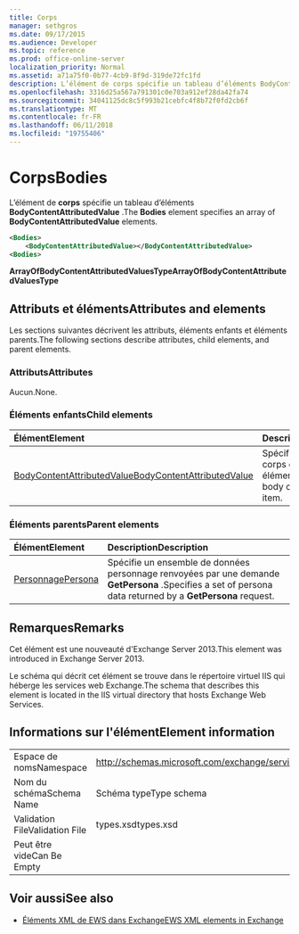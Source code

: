 ```yaml
---
title: Corps
manager: sethgros
ms.date: 09/17/2015
ms.audience: Developer
ms.topic: reference
ms.prod: office-online-server
localization_priority: Normal
ms.assetid: a71a75f0-0b77-4cb9-8f9d-319de72fc1fd
description: L’élément de corps spécifie un tableau d’éléments BodyContentAttributedValue.
ms.openlocfilehash: 3316d25a567a791301c0e703a912ef28da42fa74
ms.sourcegitcommit: 34041125dc8c5f993b21cebfc4f8b72f0fd2cb6f
ms.translationtype: MT
ms.contentlocale: fr-FR
ms.lasthandoff: 06/11/2018
ms.locfileid: "19755406"
---
```

# <a name="bodies"></a><span data-ttu-id="76a41-103">Corps</span><span class="sxs-lookup"><span data-stu-id="76a41-103">Bodies</span></span>

<span data-ttu-id="76a41-104">L’élément de **corps** spécifie un tableau d’éléments **BodyContentAttributedValue** .</span><span class="sxs-lookup"><span data-stu-id="76a41-104">The **Bodies** element specifies an array of **BodyContentAttributedValue** elements.</span></span> 
  
```XML
<Bodies>
    <BodyContentAttributedValue></BodyContentAttributedValue>
<Bodies>
```

 <span data-ttu-id="76a41-105">**ArrayOfBodyContentAttributedValuesType**</span><span class="sxs-lookup"><span data-stu-id="76a41-105">**ArrayOfBodyContentAttributedValuesType**</span></span>
## <a name="attributes-and-elements"></a><span data-ttu-id="76a41-106">Attributs et éléments</span><span class="sxs-lookup"><span data-stu-id="76a41-106">Attributes and elements</span></span>

<span data-ttu-id="76a41-107">Les sections suivantes décrivent les attributs, éléments enfants et éléments parents.</span><span class="sxs-lookup"><span data-stu-id="76a41-107">The following sections describe attributes, child elements, and parent elements.</span></span>
  
### <a name="attributes"></a><span data-ttu-id="76a41-108">Attributs</span><span class="sxs-lookup"><span data-stu-id="76a41-108">Attributes</span></span>

<span data-ttu-id="76a41-109">Aucun.</span><span class="sxs-lookup"><span data-stu-id="76a41-109">None.</span></span>
  
### <a name="child-elements"></a><span data-ttu-id="76a41-110">Éléments enfants</span><span class="sxs-lookup"><span data-stu-id="76a41-110">Child elements</span></span>

|<span data-ttu-id="76a41-111">**Élément**</span><span class="sxs-lookup"><span data-stu-id="76a41-111">**Element**</span></span>|<span data-ttu-id="76a41-112">**Description**</span><span class="sxs-lookup"><span data-stu-id="76a41-112">**Description**</span></span>|
|:-----|:-----|
|[<span data-ttu-id="76a41-113">BodyContentAttributedValue</span><span class="sxs-lookup"><span data-stu-id="76a41-113">BodyContentAttributedValue</span></span>](bodycontentattributedvalue.md) <br/> |<span data-ttu-id="76a41-114">Spécifie le contenu du corps d’un élément.</span><span class="sxs-lookup"><span data-stu-id="76a41-114">Specifies the body content of an item.</span></span>  <br/> |
   
### <a name="parent-elements"></a><span data-ttu-id="76a41-115">Éléments parents</span><span class="sxs-lookup"><span data-stu-id="76a41-115">Parent elements</span></span>

|<span data-ttu-id="76a41-116">**Élément**</span><span class="sxs-lookup"><span data-stu-id="76a41-116">**Element**</span></span>|<span data-ttu-id="76a41-117">**Description**</span><span class="sxs-lookup"><span data-stu-id="76a41-117">**Description**</span></span>|
|:-----|:-----|
|[<span data-ttu-id="76a41-118">Personnage</span><span class="sxs-lookup"><span data-stu-id="76a41-118">Persona</span></span>](persona.md) <br/> |<span data-ttu-id="76a41-119">Spécifie un ensemble de données personnage renvoyées par une demande **GetPersona** .</span><span class="sxs-lookup"><span data-stu-id="76a41-119">Specifies a set of persona data returned by a **GetPersona** request.</span></span>  <br/> |
   
## <a name="remarks"></a><span data-ttu-id="76a41-120">Remarques</span><span class="sxs-lookup"><span data-stu-id="76a41-120">Remarks</span></span>

<span data-ttu-id="76a41-121">Cet élément est une nouveauté d'Exchange Server 2013.</span><span class="sxs-lookup"><span data-stu-id="76a41-121">This element was introduced in Exchange Server 2013.</span></span>
  
<span data-ttu-id="76a41-122">Le schéma qui décrit cet élément se trouve dans le répertoire virtuel IIS qui héberge les services web Exchange.</span><span class="sxs-lookup"><span data-stu-id="76a41-122">The schema that describes this element is located in the IIS virtual directory that hosts Exchange Web Services.</span></span>
  
## <a name="element-information"></a><span data-ttu-id="76a41-123">Informations sur l'élément</span><span class="sxs-lookup"><span data-stu-id="76a41-123">Element information</span></span>

|||
|:-----|:-----|
|<span data-ttu-id="76a41-124">Espace de noms</span><span class="sxs-lookup"><span data-stu-id="76a41-124">Namespace</span></span>  <br/> |http://schemas.microsoft.com/exchange/services/2006/types  <br/> |
|<span data-ttu-id="76a41-125">Nom du schéma</span><span class="sxs-lookup"><span data-stu-id="76a41-125">Schema Name</span></span>  <br/> |<span data-ttu-id="76a41-126">Schéma type</span><span class="sxs-lookup"><span data-stu-id="76a41-126">Type schema</span></span>  <br/> |
|<span data-ttu-id="76a41-127">Validation File</span><span class="sxs-lookup"><span data-stu-id="76a41-127">Validation File</span></span>  <br/> |<span data-ttu-id="76a41-128">types.xsd</span><span class="sxs-lookup"><span data-stu-id="76a41-128">types.xsd</span></span>  <br/> |
|<span data-ttu-id="76a41-129">Peut être vide</span><span class="sxs-lookup"><span data-stu-id="76a41-129">Can Be Empty</span></span>  <br/> ||
   
## <a name="see-also"></a><span data-ttu-id="76a41-130">Voir aussi</span><span class="sxs-lookup"><span data-stu-id="76a41-130">See also</span></span>



- [<span data-ttu-id="76a41-131">Éléments XML de EWS dans Exchange</span><span class="sxs-lookup"><span data-stu-id="76a41-131">EWS XML elements in Exchange</span></span>](ews-xml-elements-in-exchange.md)

